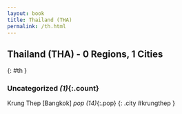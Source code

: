 ```yaml
---
layout: book
title: Thailand (THA)
permalink: /th.html
---
```


## Thailand (THA) - 0 Regions, 1 Cities
{: #th }





### Uncategorized _(1)_{:.count}


Krung Thep [Bangkok]  _pop (14)_{:.pop} {: .city #krungthep } <br>


 
